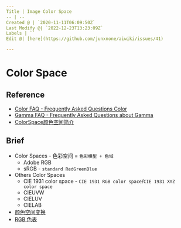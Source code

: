 ```yaml
---
Title | Image Color Space
-- | --
Created @ | `2020-11-11T06:09:50Z`
Last Modify @| `2022-12-23T13:23:09Z`
Labels | ``
Edit @| [here](https://github.com/junxnone/aiwiki/issues/41)

---
```


# Color Space

## Reference
- [Color FAQ - Frequently Asked Questions Color](http://poynton.ca/notes/colour_and_gamma/ColorFAQ.html)
- [Gamma FAQ - Frequently Asked Questions about Gamma](http://poynton.ca/notes/colour_and_gamma/GammaFAQ.html)
- [ColorSpace颜色空间简介](https://blog.csdn.net/zb1165048017/article/details/109003125)


## Brief
- Color Spaces - 色彩空间  = `色彩模型 + 色域`
  - Adobe RGB
  - sRGB - `standard RedGreenBlue`
- Others Color Spaces
  - CIE 1931 color space - `CIE 1931 RGB color space`/`CIE 1931 XYZ color space`
  - CIEUVW
  - CIELUV
  - CIELAB
- [颜色空间变换](/Image_Color_Spaces_Transforms)
- [RGB 色表](/RGB_色表)



